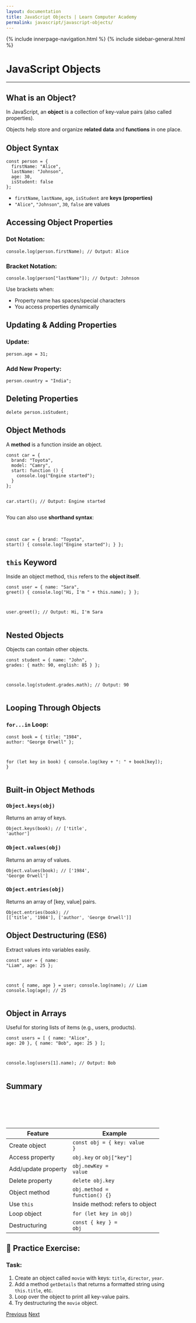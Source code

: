 ```yaml
---
layout: documentation
title: JavaScript Objects | Learn Computer Academy
permalink: javascript/javascript-objects/
---
```

<div class="loader">
{% include innerpage-navigation.html %}
{% include sidebar-general.html %}
            <div class="page-content">
                <div class="content-wrapper">
                    <div class="row">
                        <div class="col-md-9 content">
                            <!-- Your content goes started here -->
                            <div class="doc-content">
                                <h1>JavaScript Objects</h1>
                                <hr>
                                <h2>What is an Object?</h2>
                                <p>In JavaScript, an <strong>object</strong> is a collection of key-value pairs (also called properties).</p>
                                <p>Objects help store and organize <strong>related data</strong> and <strong>functions</strong> in one place.</p>
                                <h2>Object Syntax</h2>
                                <pre class="snippet"><code class="js">const person = {
  firstName: "Alice",
  lastName: "Johnson",
  age: 30,
  isStudent: false
};</code></pre>
                                <ul>
                                    <li><code>firstName</code>, <code>lastName</code>, <code>age</code>, <code>isStudent</code> are <strong>keys (properties)</strong></li>
                                    <li><code>"Alice"</code>, <code>"Johnson"</code>, <code>30</code>, <code>false</code> are values</li>
                                </ul>
                                <h2>Accessing Object Properties</h2>
                                <h3>Dot Notation:</h3>
                                <pre class="snippet"><code class="js">console.log(person.firstName); // Output: Alice</code></pre>
                                <h3>Bracket Notation:</h3>
                                <pre class="snippet"><code class="js">console.log(person["lastName"]); // Output: Johnson</code></pre>
                                <p>Use brackets when:</p>
                                <ul>
                                    <li>Property name has spaces/special characters</li>
                                    <li>You access properties dynamically</li>
                                </ul>
                                <h2>Updating & Adding Properties</h2>
                                <h3>Update:</h3>
                                <pre class="snippet"><code class="js">person.age = 31;</code></pre>                                
                                <h3>Add New Property:</h3>
                                <pre class="snippet"><code class="js">person.country = "India";</code></pre>
                                <h2>Deleting Properties</h2>
                                <pre class="snippet"><code class="js">delete person.isStudent;</code></pre>                                    
                                <h2>Object Methods</h2>
                                <p>A <strong>method</strong> is a function inside an object.</p> 
                                <pre class="snippet"><code class="js">const car = {
  brand: "Toyota",
  model: "Camry",
  start: function () {
    console.log("Engine started");
  }
};

car.start(); // Output: Engine started</code></pre>
                                <p>You can also use <strong>shorthand syntax</strong>:</p>                                   
                                <pre class="snippet"><code class="js">const car = {
  brand: "Toyota",
  start() {
    console.log("Engine started");
  }
};</code></pre>
                                <h2><code>this</code> Keyword</h2>
                                <p>Inside an object method, <code>this</code> refers to the <strong>object itself</strong>.</p>
                                <pre class="snippet"><code class="js">const user = {
  name: "Sara",
  greet() {
    console.log("Hi, I'm " + this.name);
  }
};

user.greet(); // Output: Hi, I'm Sara</code></pre>
                                <h2>Nested Objects</h2>
                                <p>Objects can contain other objects.</p>
                                <pre class="snippet"><code class="js">const student = {
  name: "John",
  grades: {
    math: 90,
    english: 85
  }
};
                                  
console.log(student.grades.math); // Output: 90</code></pre>
                                <h2>Looping Through Objects</h2>
                                <h3><code>for...in</code> Loop:</h3>
                                <pre class="snippet"><code class="js">const book = {
  title: "1984",
  author: "George Orwell"
};
                                  
for (let key in book) {
  console.log(key + ": " + book[key]);
}</code></pre>
                                <h2>Built-in Object Methods</h2>
                                <h3><code>Object.keys(obj)</code></h3>
                                <p>Returns an array of keys.</p>
                                <pre class="snippet"><code class="js">Object.keys(book); // ['title', 'author']</code></pre>
                                <h3><code>Object.values(obj)</code></h3>
                                <p>Returns an array of values.</p>
                                <pre class="snippet"><code class="js">Object.values(book); // ['1984', 'George Orwell']</code></pre>
                                <h3><code>Object.entries(obj)</code></h3>
                                <p>Returns an array of [key, value] pairs.</p>
                                <pre class="snippet"><code class="js">Object.entries(book);
// [['title', '1984'], ['author', 'George Orwell']]
</code></pre>
                                <h2>Object Destructuring (ES6)</h2>
                                <p>Extract values into variables easily.</p>
                                <pre class="snippet"><code class="js">const user = {
  name: "Liam",
  age: 25
};
                                  
const { name, age } = user;
console.log(name); // Liam
console.log(age);  // 25</code></pre>
                                <h2>Object in Arrays</h2>
                                <p>Useful for storing lists of items (e.g., users, products).</p>
                                <pre class="snippet"><code class="js">const users = [
  { name: "Alice", age: 20 },
  { name: "Bob", age: 25 }
];
                                  
console.log(users[1].name); // Output: Bob</code></pre>
                                <h2>Summary</h2>
                                <table class="table table-striped table-bordered">
                                    <thead class="thead-shades">
                                        <tr>
                                            <th scope="col">Feature</th>
                                            <th scope="col">Example</th>
                                        </tr>
                                    </thead>
                                    <tbody>
                                        <tr>
                                            <td scope="row">Create object</td>
                                            <td><code>const obj = { key: value }</code></td>
                                        </tr>
                                        <tr>
                                            <td scope="row">Access property</td>
                                            <td><code>obj.key</code> or <code>obj["key"]</code></td>
                                        </tr>  
                                        <tr>
                                            <td scope="row">Add/update property</td>
                                            <td><code>obj.newKey = value</code></td>
                                        </tr> 
                                        <tr>
                                            <td scope="row">Delete property</td>
                                            <td><code>delete obj.key</code></td>
                                        </tr>                                         
                                        <tr>
                                            <td scope="row">Object method</td>
                                            <td><code>obj.method = function() {}</code></td>
                                        </tr>                                        
                                        <tr>
                                            <td scope="row">Use <code>this</code></td>
                                            <td>Inside method: refers to object</td>
                                        </tr> 
                                        <tr>
                                            <td scope="row">Loop object</td>
                                            <td><code>for (let key in obj)</code></td>
                                        </tr> 
                                        <tr>
                                            <td scope="row">Destructuring</td>
                                            <td><code>const { key } = obj</code></td>
                                        </tr>                                                                                 
                                    </tbody>
                                </table>
                                <h2>🧪 Practice Exercise:</h2>
                                <h3>Task:</h3>
                                <ol>
                                    <li>Create an object called <code>movie</code> with keys: <code>title</code>, <code>director</code>, <code>year</code>.</li>
                                    <li>Add a method <code>getDetails</code> that returns a formatted string using <code>this.title</code>, etc.</li>
                                    <li>Loop over the object to print all key-value pairs.</li>
                                    <li>Try destructuring the <code>movie</code> object.</li>
                                </ol>
                            <!-- /.Your content goes ends here -->
                            <div class="footer-btn d-flex justify-content-between">
                                <a href="/javascript/javascript-basics" class="btn"><i class="fas fa-arrow-circle-left"></i>Previous</a>
                                <a href="/javascript/" class="btn">Next<i class="fas fa-arrow-circle-right"></i></a>
                            </div>
                            <!-- /.End of footer button -->
                        </div>
                        <!-- Right Sidebar Start-->
                        <?php include './includes/right-sidebar-innerpage.php'; ?>
                        <!-- Right-Sidebar End -->
                    </div>
                </div>



